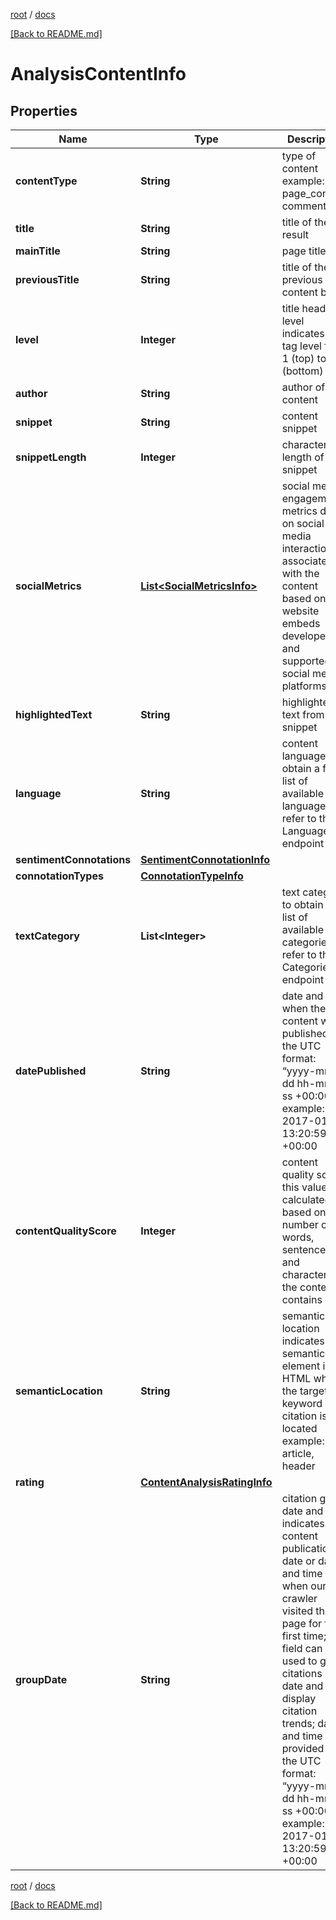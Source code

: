 [root](./../ "root") / [docs](./ "docs")

[[Back to README.md]](./../README.md "[Back to README.md]")

# AnalysisContentInfo

## Properties

| Name | Type | Description | Notes |
|------------ | ------------- | ------------- | -------------|
|**contentType** | **String** | type of content example: page_content, comment |  [optional] |
|**title** | **String** | title of the result |  [optional] |
|**mainTitle** | **String** | page title |  [optional] |
|**previousTitle** | **String** | title of the previous content block |  [optional] |
|**level** | **Integer** | title heading level indicates h-tag level from 1 (top) to 6 (bottom) |  [optional] |
|**author** | **String** | author of the content |  [optional] |
|**snippet** | **String** | content snippet |  [optional] |
|**snippetLength** | **Integer** | character length of the snippet |  [optional] |
|**socialMetrics** | [**List&lt;SocialMetricsInfo&gt;**](SocialMetricsInfo.md) | social media engagement metrics data on social media interactions associated with the content based on website embeds developed and supported by social media platforms |  [optional] |
|**highlightedText** | **String** | highlighted text from the snippet |  [optional] |
|**language** | **String** | content language to obtain a full list of available languages, refer to the Languages endpoint |  [optional] |
|**sentimentConnotations** | [**SentimentConnotationInfo**](SentimentConnotationInfo.md) |  |  [optional] |
|**connotationTypes** | [**ConnotationTypeInfo**](ConnotationTypeInfo.md) |  |  [optional] |
|**textCategory** | **List&lt;Integer&gt;** | text category to obtain a full list of available categories, refer to the Categories endpoint |  [optional] |
|**datePublished** | **String** | date and time when the content was published in the UTC format: “yyyy-mm-dd hh-mm-ss +00:00” example: 2017-01-24 13:20:59 +00:00 |  [optional] |
|**contentQualityScore** | **Integer** | content quality score this value is calculated based on the number of words, sentences and characters the content contains |  [optional] |
|**semanticLocation** | **String** | semantic location indicates semantic element in HTML where the target keyword citation is located example: article, header |  [optional] |
|**rating** | [**ContentAnalysisRatingInfo**](ContentAnalysisRatingInfo.md) |  |  [optional] |
|**groupDate** | **String** | citation group date and time indicates content publication date or date and time when our crawler visited the page for the first time; this field can be used to group citations by date and display citation trends; date and time are provided in the UTC format: “yyyy-mm-dd hh-mm-ss +00:00” example: 2017-01-24 13:20:59 +00:00 |  [optional] |

[root](./../ "root") / [docs](./ "docs")

[[Back to README.md]](./../README.md "[Back to README.md]")